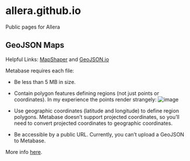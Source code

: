 # allera.github.io
Public pages for Allera

## GeoJSON Maps
Helpful Links:
[MapShaper](https://mapshaper.org/) and [GeoJSON.io](geojson.io)

Metabase requires each file:
* Be less than 5 MB in size.
* Contain polygon features defining regions (not just points or coordinates). In my experience the points render strangely:
  ![image](https://github.com/user-attachments/assets/12ae5c05-690d-4336-8866-243c82a5696b)

* Use geographic coordinates (latitude and longitude) to define region polygons. Metabase doesn’t support projected coordinates, so you’ll need to convert projected coordinates to geographic coordinates.
* Be accessible by a public URL. Currently, you can’t upload a GeoJSON to Metabase.

More info [here](https://www.metabase.com/docs/latest/configuring-metabase/custom-maps).
